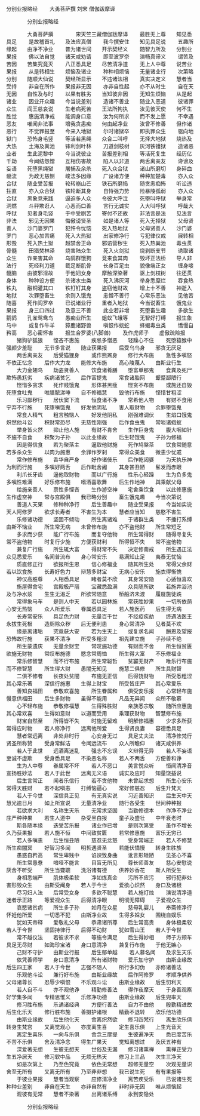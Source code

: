   分别业报略经
　　大勇菩萨撰  刘宋 僧伽跋摩译




　　　　分别业报略经

　　　　大勇菩萨撰
　　　　宋天竺三藏僧伽跋摩译
　　最胜无上尊　　知见悉具足
　　是故稽首礼　　及法应真僧
　　我今撰安住　　知见具足说
　　五趣所缘起　　由净不净业
　　普为诸世间　　开示契经义
　　随智力所及　　分别业果报
　　佛以法自觉　　诸天咸劝请
　　即至波罗奈　　演畅真谛义
　　谓苦及苦因　　苦集究竟灭
　　八正悉具足　　尽苦清净道
　　无上人中尊　　说苦业果报
　　从是转相生　　烦恼及诸业
　　种种相烦恼　　无量诸业行
　　次第略分别　　随顺大仙说
　　契经所显示　　不违诸法相
　　真实决定义　　慧者当受持
　　非自在所作　　果报非无因
　　亦非自性起　　亦不从时生
　　自在天无因　　自性及与时
　　以果有胜劣　　当知彼非因
　　无知生烦恼　　从是起诸业
　　因业开众趣　　今当说差别
　　造诸不善业　　随业入恶道
　　彼诸罪众生　　阎王慈哀说
　　生老病死苦　　王法所拘执
　　汝见彼天使　　何不生胜觉
　　惠施清净戒　　能调身口意
　　汝为何所求　　而不发上愿
　　不幸遇恶友　　唯闻非法事
　　增我贪恚痴　　何由起净业
　　汝曾不修善　　但作诸恶行
　　不觉罪报至　　今来入地狱
　　尔时诸狱卒　　即执罪众生
　　驱向地狱门　　恐怖身毛竖
　　等活若黑绳　　众合二叫呼
　　无择大地狱　　烧热及大热
　　土海及粪池　　锋利剑叶林
　　刀道剑枝树　　灰河铁镬狱
　　造诸恶业者　　生此泥黎中
　　今当说彼业　　苦报差别相
　　等活死复生　　经历亿千劫
　　今闻结怨憎　　互相伤害故
　　陷人以非道　　两舌离亲友
　　谗谤及妄语　　死堕黑绳狱
　　屠捕及余杀　　死入众合狱
　　诸山所磨切　　身碎血髓流
　　为政无慈恻　　峻法多因缘
　　广设诸方便　　种种加楚毒
　　亦入众合狱　　随业受苦报
　　轮转崩山芒　　铁石所磨捣
　　随贪恚痴怖　　听讼违抂直
　　亦入众合狱　　铁轮断其身
　　自恃强力势　　险暴陵孤弱
　　亦入众合狱　　黑象竞来践
　　逼迫多人众　　令彼大呼泣
　　死堕叫呼狱　　举身常洞燃
　　斗秤欺诳人　　心恶而口善
　　言行无诚实　　入大叫呼狱
　　呼哉大呼狱　　见者身毛竖
　　于中受剧苦　　寄付不还故
　　非法言是法　　见法言非法
　　邪见无因果　　悔傲谤贤圣
　　如是诸人等　　死入无择狱
　　父母贤善人　　沙门婆罗门
　　犯忤令忧恼　　死入热地狱
　　父母贤善人　　沙门婆罗门
　　恶心加苦痛　　死入大热狱
　　出家修净行　　亏犯律仪戒
　　展转相形毁　　死入热土狱
　　越禁舍正命　　邪谄营秽生
　　死入热粪池　　毒虫贯骨髓
　　田猎焚林泽　　烧害陆众生
　　死入火剑狱　　烧剥断支节
　　诱取诸众生　　诈亲害其命
　　乌鸱群饿狗　　竞来食其肉
　　毁坏正法桥　　导人非法行
　　死经利刀道　　截足断肌骨
　　长身百足虫　　貌像端正女
　　缠身唼髓脑　　由彼邪淫故
　　于他妇女身　　摩触深染著
　　驱上剑枝树　　往还贯身体
　　种种设方便　　杀诸水虫类
　　死入沸灰河　　举身悉糜烂
　　吞食热铁丸　　融铜灌其口
　　铁钉钉其身　　盗窃他财故
　　增上十不善　　神逝入地狱
　　次罪堕畜生　　余则入饿鬼
　　恚憎不善行　　心常乐恶法
　　见他苦随喜　　死作阎罗卒
　　已说诸业行　　重者入地狱
　　今当说畜生　　饿鬼业果报
　　身三口四过　　及意三不善
　　此业若非增　　死堕畜生趣
　　多欲生鹅鸽　　孔雀鸳鸯鸟
　　愚痴业所生　　蛆蚁飞蛾等
　　无智好打缚　　报生象马中
　　或复作牛羊　　獐鹿诸野兽
　　嗔恨作蚖蛇　　蜂蝎毒虫类
　　憍慢自矜高　　恶心密怀害
　　报生合罗婆(八脚兽)
　　及作虎师子　　虚傲疏险报
　　猪狗驴狐狼　　悭吝不惠施
　　疾忌多憎恶　　轻躁心不住
　　死堕猿猴中　　强颜少羞耻
　　无节多言说　　随业获果报
　　后受乌鸟身　　邪贪无厌足
　　两舌离亲友　　后受猫狸身
　　或作熊罴身　　修行大布施
　　急性多嗔怒　　不依正忆念
　　后作大力龙　　能修大布施
　　高心陵蔑人　　由斯业行生
　　大力金翅鸟　　劫盗贤善人
　　饮食诸肴膳　　堕富单那鬼
　　食粪及死尸　　欺怖愚尪劣
　　疾病诸贫乞　　后作富提鬼
　　常食诸胎网　　颦蹙鄙陋行
　　悭惜多贪求　　死作贱饿鬼
　　形体甚黑瘦　　悭贪不布施
　　或施还自毁　　死堕食吐鬼
　　唯膳脓涕唾　　自不修福慧
　　毁他行布施　　悭惜甘粗涩
　　乐习鄙秽行　　居伏窦下流
　　恒食诸不净　　常希他人物
　　有财不食用　　宁弃不行施
　　死堕嗔饿鬼　　好发他阴私
　　害人取财物　　余罪堕饿鬼
　　常食人精气　　粗言触恼人
　　好发他阴私　　刚强难调伏
　　生焰口饿鬼　　炽然他斗讼
　　积财常恐尽　　无慈性刚强
　　后作食虫鬼　　常啖诸蛾蚁
　　举身皆火然　　抑止他人施
　　有财不肯舍　　生作巨身鬼
　　腹大咽如针　　不施不自食
　　积聚为子孙　　以此业缘故
　　后生轻饿鬼　　子孙为修福
　　因是得信食　　若为聚落主
　　逼取他财施　　死作鸠槃茶
　　饮食常随意　　若多杀众生
　　以肉为施惠　　余罪作罗刹
　　常得众美食　　微恚少忧戚
　　常作修布施　　香华自严身
　　好作诸伎乐　　后作乾闼婆
　　为天执乐神　　为利而行施
　　多嗔好两舌　　后作毗舍阇
　　其身甚丑陋　　髼发而赤眼
　　利爪长牙齿　　逼他取财物
　　而以广行施　　性乐心轻躁
　　生为负多鬼　　多嗔性难满
　　好乐修布施　　嗜酒喜歌舞
　　后生作地神　　舆乘献父母
　　给施亲善人　　禀性多悭吝
　　生作游空神　　宅舍乘饮食
　　以此修惠施　　生作虚空神
　　常与宫殿俱　　我已略分别
　　畜生饿鬼趣　　今当次第说
　　善道人天果　　修种种净行
　　后生善趣中　　随业受果报
　　今当如实说　　天人阿修罗
　　欲求长寿者　　不害生为本
　　慧者应当知　　慈愍不害生
　　乐修诸功德　　坚固不倾动
　　所生离诸难　　于诸群生类
　　不捶打系缚　　由斯不恼业
　　所生常无病　　未曾修布施
　　亦不盗他财　　所生常短乏
　　多求而少获　　能广行布施
　　而复夺他物　　所生常得财
　　随得寻复失　　常不盗他物
　　时复行少施　　方便获财利
　　所得恒不失　　常不盗他物
　　兼复广行施　　所生辄大富
　　得财常不失　　决定修斋戒
　　所生遇正法　　众见悉爱乐
　　名闻普流布　　身心常安乐
　　易满知止足　　夷泰无忧恼
　　质直修正行　　欲报所生恩
　　信心修福业　　随其所生处
　　常得父余财　　若以饮食施
　　长寿好色力　　辩慧多财宝
　　无病心安乐　　施衣得惭愧
　　神仪高胜尊　　人相悉具足
　　睹者莫不欣　　其身常安隐
　　心适恒喜欢
　　施屋得舍宅　　宫殿极严丽
　　宝藏悉盈满　　众具随所欲
　　若施井浴池　　及与净水浆
　　生生无渴乏　　所欲常随意
　　桥船济未渡　　履屣施徒跣
　　常得象马车　　是则人中天
　　若以园林施　　常获胜妙果
　　一切所依荫　　心安无热恼
　　众人所爱乐　　眷属悉具足
　　若人施医药　　后生得无病
　　长寿常安乐　　具足色力财
　　无量百千世　　不经疫疾劫
　　终遇法医王　　永拔生死根
　　造厕除众秽　　后无便利患
　　身心常清净　　见者莫不欢
　　缘是离诸垢　　究竟获大安
　　若为生天上　　或复求名闻
　　酬恩及望报　　恐怖故行施
　　获果不清净　　所受多粗涩
　　祖先建立施　　子孙续不绝
　　所生蒙遗庆　　无量余财宝
　　常叹施功德　　有财而不舍
　　所生恒贫匮　　欲施无财物
　　常叹布施德　　愍念常周恤
　　所生得大富　　不乐修福业
　　常乐修智慧　　而不行布施
　　所生常聪哲　　贫窭无财产
　　唯乐行布施　　而不修智慧
　　所生得大财　　愚闇无知见
　　施慧二俱修　　所生具财智
　　二俱不修者　　长夜处贫闇
　　布施无正信　　后得饶财物
　　所受悉粗涩　　其心常乐著
　　深信行施惠　　生得上财宝
　　所受皆庄严　　其心常爱乐
　　善知良福田　　恭敬欢喜施
　　所生眷属和　　俱受安乐报
　　心常轻布施　　慢意供福田
　　后生多财物　　虽得不能用
　　凡品无异闻　　众所不敬慕
　　心不轻布施　　恭敬修福慧
　　生得殊胜财　　亲族悉宗敬
　　随所应惠施　　其心常欢喜
　　生得如意财　　以道而受用
　　乘理获财物　　智慧修布施
　　财宝自然至　　所得皆不失
　　时施无留难　　明解修福惠
　　少求多所获　　常得应时物
　　若人修净行　　远离他所爱
　　生得贤良妻　　容德悉具足
　　慧者常远离　　非处非时行
　　心安身无过　　具足丈夫法
　　清净修梵行　　贤圣所称赞
　　受身常鲜洁　　令闻远流布
　　众人所瞻仰　　诸天咸供养
　　若人于此世　　远酒离迷乱
　　强志不忘误　　义辩得无异
　　若人不妄语　　至诚不虚欺
　　受身悉具足　　不染恶名称
　　若人不两舌　　方便善和诤
　　生为人中尊　　眷属常不坏
　　若人不恶口　　美言悦众听
　　恒闻清净音　　宣扬胜妙法
　　若人于此世　　远离无义语
　　诚实及应时　　知量饶益说
　　后生言常正　　闻者乐信行
　　若不贪他物　　未曾起求想
　　所生心安乐　　常得天胜财
　　若不起嗔恚　　打缚恼逼心
　　常好修慈忍　　后生升梵天
　　若人于今世　　深信具正见
　　有无真实说　　习近善知识
　　后生天中天　　慧光逾日月
　　如上所宣说　　无量清净业
　　随行各受生　　世间种种报
　　若欲求大利　　名称生天乐
　　无常求坚固　　当勤修德本
　　作净不净业　　庄严种种果
　　若生人道中　　杂受黑白报
　　童子及盛壮　　中年衰老时
　　斯各随本缘　　迭受苦乐报
　　诸业作已增　　是则次第受
　　虽作不增长　　久乃获果报
　　若人施不恒　　中间致贫匮
　　若常修惠施　　富乐无穷已
　　若人多嗔恚　　后生恒丑陋
　　慈忍无忿怒　　受身常端正
　　若人不修慧　　所生痴闇冥
　　好智习多闻　　明哲遇贤圣
　　若能伏憍慢　　转身生胜族
　　愚惑自矜高　　常生卑贱中
　　谄谀致身曲　　讹言形矬陋
　　见圣心不喜
　　所生常愚憃　　喑哑不能言
　　目盲无所见　　尊长师善友
　　慈心安慰说　　厌舍不听受
　　所生当聋聩　　洗浴诸有德
　　供养妙香花　　斯人所受生
　　身相悉端严　　肌体极柔软
　　净如炼真金　　污所不应污
　　邪行犯非处　　害形毁众生
　　由斯受阉身　　若人于今世
　　爱欲心炽然　　身口及诸根
　　尽习妇人法　　后常受女身
　　多欲不聪慧　　若人施灯烛
　　演说清净道　　迷者示正路
　　等爱视众生　　后得清净眼
　　明彻无障碍　　子爱视众生
　　哀愍诸贫病　　所生多子孙
　　如月在众星　　慈母乳婴儿
　　奉斋修净行　　怀妊他所爱
　　一切悉不犯　　由斯净业故
　　生得多婇女　　围绕自娱乐
　　犹如天帝释　　爱敬礼父母
　　恭肃诸所尊　　后生常高贵
　　身体极柔软　　若人于今世
　　坚固持律行　　后得不动财
　　犹如雪山王　　若人于今世
　　常不越仪法　　若彼求不求
　　等施令满足　　后生得妙相
　　师子方颊车　　具足无尽财
　　如海珍宝渚　　身口意清净
　　兼复行布施　　于他无嫉心
　　己财不守护　　由斯业行报
　　后生郁单越
　　若人慕名闻　　及求生天乐
　　依凭善师学　　身口意清净
　　所有诸财物　　爱乐加守护
　　由斯业缘故　　后生四王家
　　若人于今世　　志强不随人
　　所行多幻伪　　亦修诸善法
　　乐观他斗讼　　兼行好布施
　　由斯业缘故　　后作阿修罗
　　孝顺净供养　　父母诸尊长
　　忍辱少嗔恨　　不乐观斗讼
　　由斯业缘故　　后生忉利天
　　若人自不斗　　亦不观他诤
　　精勤修善法　　得作夜摩天
　　于身善观察　　好学集多闻
　　专精思惟义　　乐修净功德
　　由斯业缘故　　后生兜率天
　　修习胜布施　　乐诵诸经典
　　方便行善法　　自力不由他
　　殷勤精进故　　后生化乐天
　　修行胜布施　　善摄护诸根
　　精勤不退转　　欣乐他功德
　　由斯业缘故　　后生他化天
　　舍离炽然欲　　修习四梵行
　　离生欣乐俱　　转身生梵宫
　　又离觉观心　　亦度离生喜
　　定生喜乐俱　　上生光音天
　　离定生喜乐　　一向与乐俱
　　舍念三摩提　　生彼遍净天
　　悉已度苦乐　　不苦不乐俱
　　舍及清净念　　得生广果天
　　觉知离想过　　及厌五种有
　　深爱著无想　　生彼无想天
　　世俗及无漏　　修习诸熏禅
　　熏禅正受力　　生五净居天
　　修习软中品　　无烦无热天
　　修习上三品　　次生三净天
　　如是次第上　　乃至色究竟
　　依色无常想　　超修无量空
　　次观无量识　　舍至无所有
　　又离无所有　　乃至非非想
　　我已说生死　　有有果报等
　　于彼业果报　　慧者当观察
　　应修清净业　　离苦疾受乐
　　已说诸生死　　种种业差别
　　非自在天生　　亦非自然有
　　非时非无因　　唯从烦恼起
　　观彼有无常　　慧者不染著
　　出离诸系缚　　永到安隐处

　　　　分别业报略经


